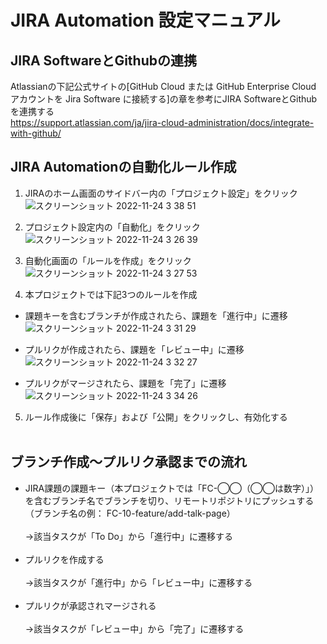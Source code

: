 # JIRA Automation 設定マニュアル
## JIRA SoftwareとGithubの連携
Atlassianの下記公式サイトの[GitHub Cloud または GitHub Enterprise Cloud アカウントを Jira Software に接続する]の章を参考にJIRA SoftwareとGithubを連携する<br>
https://support.atlassian.com/ja/jira-cloud-administration/docs/integrate-with-github/<br>
## JIRA Automationの自動化ルール作成
1. JIRAのホーム画面のサイドバー内の「プロジェクト設定」をクリック<br>
![スクリーンショット 2022-11-24 3 38 51](https://user-images.githubusercontent.com/49933865/203623401-035f4498-0148-4558-bc12-c598dfdd4c5f.png)<br>

2. プロジェクト設定内の「自動化」をクリック<br>
![スクリーンショット 2022-11-24 3 26 39](https://user-images.githubusercontent.com/49933865/203621483-63e4fa47-ebd3-4239-beef-01fab9569a6b.png)<br>

3. 自動化画面の「ルールを作成」をクリック
![スクリーンショット 2022-11-24 3 27 53](https://user-images.githubusercontent.com/49933865/203621702-7c0f8631-928f-467d-be61-e695e3d4cb10.png)<br>

4. 本プロジェクトでは下記3つのルールを作成
  * 課題キーを含むブランチが作成されたら、課題を「進行中」に遷移
  ![スクリーンショット 2022-11-24 3 31 29](https://user-images.githubusercontent.com/49933865/203622221-44fda89b-f806-4214-abef-ecca00f26e50.png)<br>

  * プルリクが作成されたら、課題を「レビュー中」に遷移
  ![スクリーンショット 2022-11-24 3 32 27](https://user-images.githubusercontent.com/49933865/203622370-9792fe91-35cd-4803-a63f-a5ee73450640.png)<br>

  * プルリクがマージされたら、課題を「完了」に遷移
  ![スクリーンショット 2022-11-24 3 34 26](https://user-images.githubusercontent.com/49933865/203622922-e8c73488-b881-4b62-b55d-225bbba3885b.png)<br>
  
5. ルール作成後に「保存」および「公開」をクリックし、有効化する<br><br>
  

## ブランチ作成〜プルリク承認までの流れ
* JIRA課題の課題キー（本プロジェクトでは「FC-◯◯（◯◯は数字）」）を含むブランチ名でブランチを切り、リモートリポジトリにプッシュする（ブランチ名の例： FC-10-feature/add-talk-page）<br><br>
→該当タスクが「To Do」から「進行中」に遷移する<br><br>
* プルリクを作成する<br><br>
→該当タスクが「進行中」から「レビュー中」に遷移する<br><br>
* プルリクが承認されマージされる<br><br>
→該当タスクが「レビュー中」から「完了」に遷移する<br><br>
